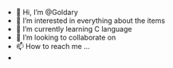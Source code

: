 - 👋 Hi, I’m @Goldary
- 👀 I’m interested in everything about the items
- 🌱 I’m currently learning C language
- 💞️ I’m looking to collaborate on 
- 📫 How to reach me ...
- 
<!---
Goldary/Goldary is a ✨ special ✨ repository because its `README.md` (this file) appears on your GitHub profile.
You can click the Preview link to take a look at your changes.
--->
